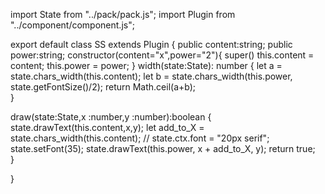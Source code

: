 import State from "../pack/pack.js";
import Plugin from "../component/component.js";

export default class SS extends Plugin {
public content:string;
public power:string;
constructor(content="x",power="2"){
    super()
    this.content = content;
    this.power = power;
}
width(state:State): number {
    let a = state.chars_width(this.content);
    let b = state.chars_width(this.power,
        state.getFontSize()/2);
return Math.ceil(a+b);        
}


draw(state:State,x :number,y :number):boolean {
    state.drawText(this.content,x,y);
    let add_to_X = state.chars_width(this.content);
    // state.ctx.font = "20px serif";
    state.setFont(35);
    state.drawText(this.power,
        x + add_to_X,
        y);
return true;        
}

}